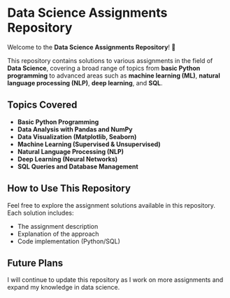 # Data Science Assignments Repository

Welcome to the **Data Science Assignments Repository**! 🎉

This repository contains solutions to various assignments in the field of **Data Science**, covering a broad range of topics from **basic Python programming** to advanced areas such as **machine learning (ML)**, **natural language processing (NLP)**, **deep learning**, and **SQL**.

## Topics Covered

* **Basic Python Programming**
* **Data Analysis with Pandas and NumPy**
* **Data Visualization (Matplotlib, Seaborn)**
* **Machine Learning (Supervised & Unsupervised)**
* **Natural Language Processing (NLP)**
* **Deep Learning (Neural Networks)**
* **SQL Queries and Database Management**

## How to Use This Repository

Feel free to explore the assignment solutions available in this repository. Each solution includes:
* The assignment description
* Explanation of the approach
* Code implementation (Python/SQL)

## Future Plans

I will continue to update this repository as I work on more assignments and expand my knowledge in data science.
